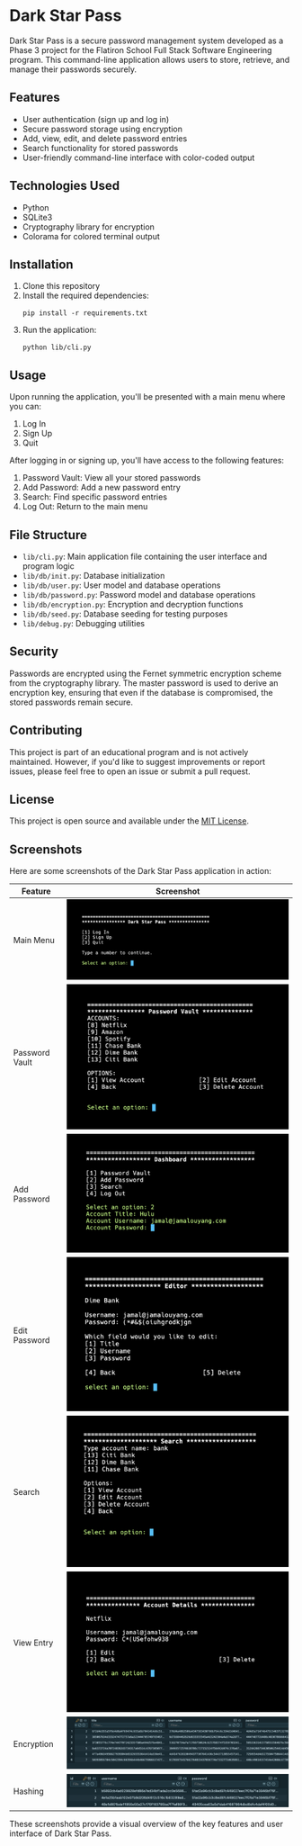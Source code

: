 # Dark Star Pass

Dark Star Pass is a secure password management system developed as a Phase 3 project for the Flatiron School Full Stack Software Engineering program. This command-line application allows users to store, retrieve, and manage their passwords securely.

## Features

- User authentication (sign up and log in)
- Secure password storage using encryption
- Add, view, edit, and delete password entries
- Search functionality for stored passwords
- User-friendly command-line interface with color-coded output

## Technologies Used

- Python
- SQLite3
- Cryptography library for encryption
- Colorama for colored terminal output

## Installation

1. Clone this repository
2. Install the required dependencies:
   ```
   pip install -r requirements.txt
   ```
3. Run the application:
   ```
   python lib/cli.py
   ```

## Usage

Upon running the application, you'll be presented with a main menu where you can:

1. Log In
2. Sign Up
3. Quit

After logging in or signing up, you'll have access to the following features:

1. Password Vault: View all your stored passwords
2. Add Password: Add a new password entry
3. Search: Find specific password entries
4. Log Out: Return to the main menu

## File Structure

- `lib/cli.py`: Main application file containing the user interface and program logic
- `lib/db/init.py`: Database initialization
- `lib/db/user.py`: User model and database operations
- `lib/db/password.py`: Password model and database operations
- `lib/db/encryption.py`: Encryption and decryption functions
- `lib/db/seed.py`: Database seeding for testing purposes
- `lib/debug.py`: Debugging utilities

## Security

Passwords are encrypted using the Fernet symmetric encryption scheme from the cryptography library. The master password is used to derive an encryption key, ensuring that even if the database is compromised, the stored passwords remain secure.

## Contributing

This project is part of an educational program and is not actively maintained. However, if you'd like to suggest improvements or report issues, please feel free to open an issue or submit a pull request.

## License

This project is open source and available under the [MIT License](LICENSE).

## Screenshots

Here are some screenshots of the Dark Star Pass application in action:

| Feature        | Screenshot                          |
| -------------- | ----------------------------------- |
| Main Menu      | ![Main Menu](images/menu.png)       |
| Password Vault | ![Password Vault](images/vault.png) |
| Add Password   | ![Add Password](images/add.png)     |
| Edit Password  | ![Edit Password](images/edit.png)   |
| Search         | ![Search](images/search.png)        |
| View Entry     | ![Entry](images/entry.png)          |
| Encryption     | ![enc](images/encryption.png)       |
| Hashing        | ![hash](images/hashing.png)         |

These screenshots provide a visual overview of the key features and user interface of Dark Star Pass.
